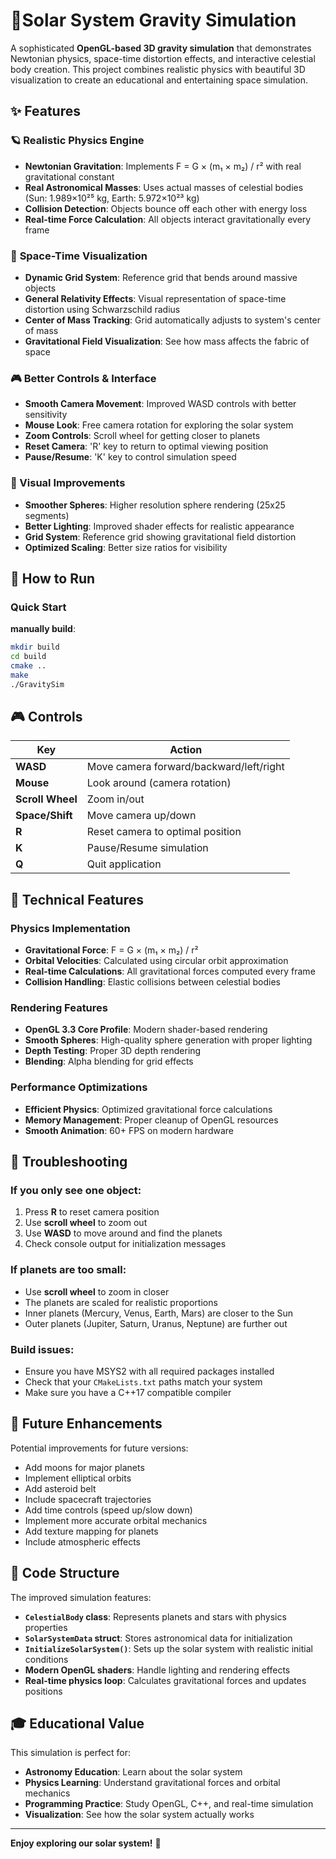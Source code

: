 # 🌟Solar System Gravity Simulation

A sophisticated **OpenGL-based 3D gravity simulation** that demonstrates Newtonian physics, space-time distortion effects, and interactive celestial body creation. This project combines realistic physics with beautiful 3D visualization to create an educational and entertaining space simulation.

## ✨ Features

### 🪐 **Realistic Physics Engine**
- **Newtonian Gravitation**: Implements F = G × (m₁ × m₂) / r² with real gravitational constant
- **Real Astronomical Masses**: Uses actual masses of celestial bodies (Sun: 1.989×10²⁵ kg, Earth: 5.972×10²³ kg)
- **Collision Detection**: Objects bounce off each other with energy loss
- **Real-time Force Calculation**: All objects interact gravitationally every frame

### 🌟 **Space-Time Visualization**
- **Dynamic Grid System**: Reference grid that bends around massive objects
- **General Relativity Effects**: Visual representation of space-time distortion using Schwarzschild radius
- **Center of Mass Tracking**: Grid automatically adjusts to system's center of mass
- **Gravitational Field Visualization**: See how mass affects the fabric of space

### 🎮 Better Controls & Interface
- **Smooth Camera Movement**: Improved WASD controls with better sensitivity
- **Mouse Look**: Free camera rotation for exploring the solar system
- **Zoom Controls**: Scroll wheel for getting closer to planets
- **Reset Camera**: 'R' key to return to optimal viewing position
- **Pause/Resume**: 'K' key to control simulation speed


### 🎨 Visual Improvements
- **Smoother Spheres**: Higher resolution sphere rendering (25x25 segments)
- **Better Lighting**: Improved shader effects for realistic appearance
- **Grid System**: Reference grid showing gravitational field distortion
- **Optimized Scaling**: Better size ratios for visibility

## 🎯 How to Run

### Quick Start

**manually build**:
   ```bash
   mkdir build
   cd build
   cmake ..
   make
   ./GravitySim
   ```


## 🎮 Controls

| Key | Action |
|-----|--------|
| **WASD** | Move camera forward/backward/left/right |
| **Mouse** | Look around (camera rotation) |
| **Scroll Wheel** | Zoom in/out |
| **Space/Shift** | Move camera up/down |
| **R** | Reset camera to optimal position |
| **K** | Pause/Resume simulation |
| **Q** | Quit application |



## 🔧 Technical Features

### Physics Implementation
- **Gravitational Force**: F = G × (m₁ × m₂) / r²
- **Orbital Velocities**: Calculated using circular orbit approximation
- **Real-time Calculations**: All gravitational forces computed every frame
- **Collision Handling**: Elastic collisions between celestial bodies

### Rendering Features
- **OpenGL 3.3 Core Profile**: Modern shader-based rendering
- **Smooth Spheres**: High-quality sphere generation with proper lighting
- **Depth Testing**: Proper 3D depth rendering
- **Blending**: Alpha blending for grid effects

### Performance Optimizations
- **Efficient Physics**: Optimized gravitational force calculations
- **Memory Management**: Proper cleanup of OpenGL resources
- **Smooth Animation**: 60+ FPS on modern hardware

## 🐛 Troubleshooting

### If you only see one object:
1. Press **R** to reset camera position
2. Use **scroll wheel** to zoom out
3. Use **WASD** to move around and find the planets
4. Check console output for initialization messages

### If planets are too small:
- Use **scroll wheel** to zoom in closer
- The planets are scaled for realistic proportions
- Inner planets (Mercury, Venus, Earth, Mars) are closer to the Sun
- Outer planets (Jupiter, Saturn, Uranus, Neptune) are further out

### Build issues:
- Ensure you have MSYS2 with all required packages installed
- Check that your `CMakeLists.txt` paths match your system
- Make sure you have a C++17 compatible compiler

## 🚀 Future Enhancements

Potential improvements for future versions:
- Add moons for major planets
- Implement elliptical orbits
- Add asteroid belt
- Include spacecraft trajectories
- Add time controls (speed up/slow down)
- Implement more accurate orbital mechanics
- Add texture mapping for planets
- Include atmospheric effects

## 📝 Code Structure

The improved simulation features:
- **`CelestialBody` class**: Represents planets and stars with physics properties
- **`SolarSystemData` struct**: Stores astronomical data for initialization
- **`InitializeSolarSystem()`**: Sets up the solar system with realistic initial conditions
- **Modern OpenGL shaders**: Handle lighting and rendering effects
- **Real-time physics loop**: Calculates gravitational forces and updates positions

## 🎓 Educational Value

This simulation is perfect for:
- **Astronomy Education**: Learn about the solar system
- **Physics Learning**: Understand gravitational forces and orbital mechanics
- **Programming Practice**: Study OpenGL, C++, and real-time simulation
- **Visualization**: See how the solar system actually works

---

**Enjoy exploring our solar system!** 🌟 